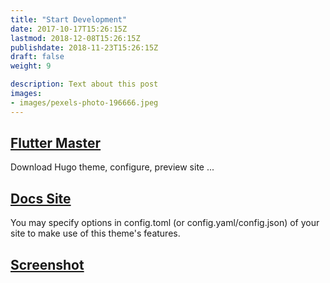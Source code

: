 ```yaml
---
title: "Start Development"
date: 2017-10-17T15:26:15Z
lastmod: 2018-12-08T15:26:15Z
publishdate: 2018-11-23T15:26:15Z
draft: false
weight: 9

description: Text about this post
images:
- images/pexels-photo-196666.jpeg
---
```


## [Flutter Master](./installation)

Download Hugo theme, configure, preview site ...

## [Docs Site](./configuration)

You may specify options in config.toml (or config.yaml/config.json) of your site to make use of this theme's features.

## [Screenshot](./screenshot)
